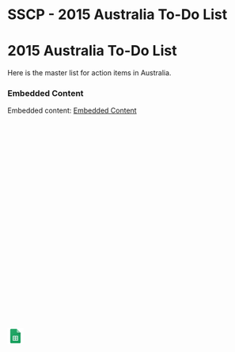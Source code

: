 # SSCP - 2015 Australia To-Do List

# 2015 Australia To-Do List

Here is the master list for action items in Australia.

[](https://docs.google.com/spreadsheets/d/1DTXwkftKjkJcdw9hkK_kRmXQ-zsmcIIuubukmWf_4ec/edit)

### Embedded Content

Embedded content: [Embedded Content]()

<iframe width="100%" height="400" src="" frameborder="0"></iframe>

![](../../../../assets/sheets_32dp.png)

